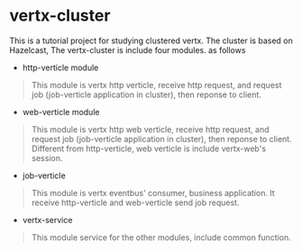 # vertx-cluster

This is a tutorial project for studying clustered vertx. The cluster is based on Hazelcast, The vertx-cluster is include four modules. as follows

- http-verticle module
> This module is vertx http verticle, receive http request, and request job (job-verticle application in cluster), then reponse to client.
- web-verticle module
> This module is vertx http web verticle, receive http request, and request job (job-verticle application in cluster), then reponse to client. Different from http-verticle, web verticle is include vertx-web's session.
- job-verticle
> This module is vertx eventbus' consumer, business application. It receive http-verticle and web-verticle send job request.
- vertx-service
> This module service for the other modules, include common function.
